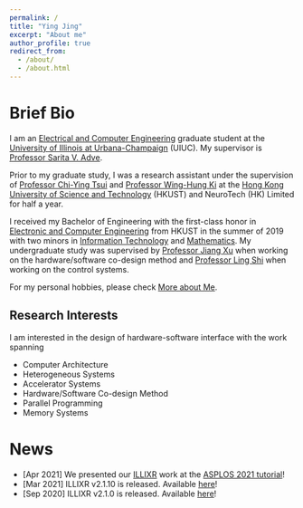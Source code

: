```yaml
---
permalink: /
title: "Ying Jing"
excerpt: "About me"
author_profile: true
redirect_from: 
  - /about/
  - /about.html
---
```


Brief Bio
======
I am an [Electrical and Computer Engineering](https://ece.illinois.edu/) graduate student at the [University of Illinois at Urbana-Champaign](https://illinois.edu/) (UIUC). My supervisor is [Professor Sarita V. Adve](http://sadve.cs.illinois.edu/).

Prior to my graduate study, I was a research assistant under the supervision of [Professor Chi-Ying Tsui](https://sites.google.com/view/vlsi-lab-hkust/people/tsui-chi-ying) and [Professor Wing-Hung Ki](https://eeki.home.ece.ust.hk/) at the [Hong Kong University of Science and Technology](https://hkust.edu.hk/home) (HKUST) and NeuroTech (HK) Limited for half a year.

I received my Bachelor of Engineering with the first-class honor in [Electronic and Computer Engineering](https://ece.hkust.edu.hk/) from HKUST in the summer of 2019 with two minors in [Information Technology](https://www.cse.ust.hk/) and [Mathematics](http://www.math.ust.hk/). My undergraduate study was supervised by [Professor Jiang Xu](https://eexu.home.ece.ust.hk/) when working on the hardware/software co-design method and [Professor Ling Shi](https://eesling.home.ece.ust.hk/) when working on the control systems.

For my personal hobbies, please check [More about Me](/markdown/).

Research Interests
------
I am interested in the design of hardware-software interface with the work spanning
* Computer Architecture
* Heterogeneous Systems
* Accelerator Systems
* Hardware/Software Co-design Method
* Parallel Programming
* Memory Systems

News
======
* [Apr 2021] We presented our [ILLIXR](http://illixr.org/) work at the [ASPLOS 2021 tutorial](https://asplos-conference.org/tutorials/#illixr)!
* [Mar 2021] ILLIXR v2.1.10 is released. Available [here](https://github.com/ILLIXR/ILLIXR/releases/tag/v2.1.10)!
* [Sep 2020] ILLIXR v2.1.0 is released. Available [here](https://github.com/ILLIXR/ILLIXR/releases/tag/v2.1.0)!
